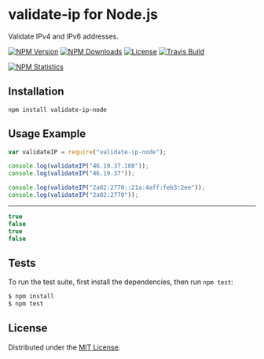 # validate-ip for Node.js

Validate IPv4 and IPv6 addresses.

[![NPM Version][npm-image]][npm-url]
[![NPM Downloads][downloads-image]][downloads-url]
[![License][license]][license-url]
[![Travis Build][travis-image]][travis-url]

[![NPM Statistics][npm-statistics-image]][npm-url]

## Installation

`npm install validate-ip-node`

## Usage Example

```javascript
var validateIP = require("validate-ip-node");

console.log(validateIP("46.19.37.108"));
console.log(validateIP("46.19.37"));

console.log(validateIP("2a02:2770::21a:4aff:feb3:2ee"));
console.log(validateIP("2a02:2770"));
```

***

```javascript
true
false
true
false
```

## Tests

To run the test suite, first install the dependencies, then run `npm test`:

```bash
$ npm install
$ npm test
```

## License

Distributed under the [MIT License](LICENSE).

[npm-image]: https://img.shields.io/npm/v/validate-ip-node.svg
[npm-url]: https://npmjs.org/package/validate-ip-node
[downloads-image]: https://img.shields.io/npm/dm/validate-ip-node.svg
[downloads-url]: https://npmjs.org/package/validate-ip-node
[license]: https://img.shields.io/npm/l/validate-ip-node.svg
[license-url]: https://github.com/AnatoliyGatt/validate-ip-node/blob/master/LICENSE
[travis-image]: https://img.shields.io/travis/AnatoliyGatt/validate-ip-node/master.svg
[travis-url]: https://travis-ci.org/AnatoliyGatt/validate-ip-node
[npm-statistics-image]: https://nodei.co/npm/validate-ip-node.png?downloads=true&downloadRank=true&stars=true